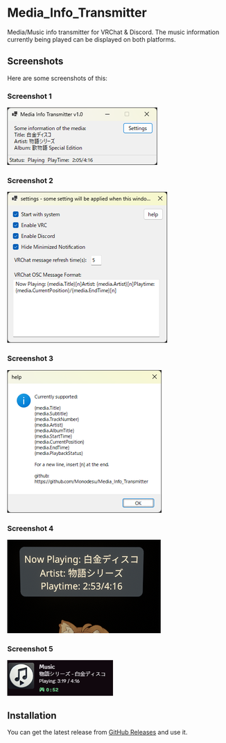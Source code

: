 # Media_Info_Transmitter

Media/Music info transmitter for VRChat & Discord.
The music information currently being played can be displayed on both platforms.

## Screenshots

Here are some screenshots of this:

### Screenshot 1
![Screenshot 1](images/1.png)

### Screenshot 2
![Screenshot 2](images/2.png)

### Screenshot 3
![Screenshot 3](images/3.png)

### Screenshot 4
![Screenshot 4](images/4.png)

### Screenshot 5
![Screenshot 5](images/5.png)

## Installation

You can get the latest release from [GitHub Releases](https://github.com/Monodesu/Media_Info_Transmitter/releases) and use it.
